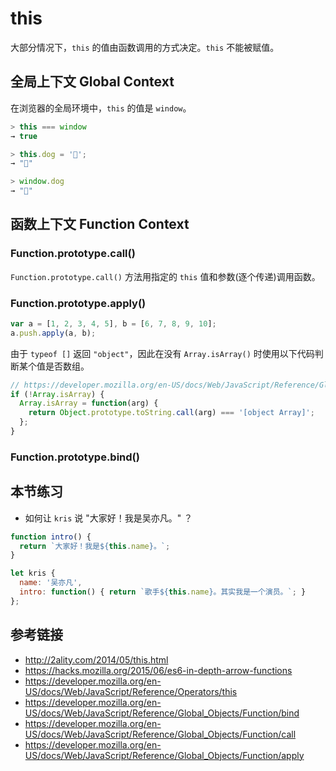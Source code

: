 # this

大部分情况下，`this` 的值由函数调用的方式决定。`this` 不能被赋值。

## 全局上下文 Global Context
在浏览器的全局环境中，`this` 的值是 `window`。
```javascript
> this === window
→ true

> this.dog = '🐶';
→ "🐶"

> window.dog
→ "🐶"
```

## 函数上下文 Function Context

### Function.prototype.call()
`Function.prototype.call()` 方法用指定的 `this` 值和参数(逐个传递)调用函数。

### Function.prototype.apply()
```javascript
var a = [1, 2, 3, 4, 5], b = [6, 7, 8, 9, 10];
a.push.apply(a, b);
```

由于 `typeof []` 返回 `"object"`，因此在没有 `Array.isArray()` 时使用以下代码判断某个值是否数组。
```javascript
// https://developer.mozilla.org/en-US/docs/Web/JavaScript/Reference/Global_Objects/Array/isArray
if (!Array.isArray) {
  Array.isArray = function(arg) {
    return Object.prototype.toString.call(arg) === '[object Array]';
  };
}
```

### Function.prototype.bind()

## 本节练习
* 如何让 `kris` 说 "大家好！我是吴亦凡。" ？
```javascript
function intro() {
  return `大家好！我是${this.name}。`;
}

let kris {
  name: '吴亦凡',
  intro: function() { return `歌手${this.name}。其实我是一个演员。`; }
};
```


## 参考链接
* http://2ality.com/2014/05/this.html
* https://hacks.mozilla.org/2015/06/es6-in-depth-arrow-functions
* https://developer.mozilla.org/en-US/docs/Web/JavaScript/Reference/Operators/this
* https://developer.mozilla.org/en-US/docs/Web/JavaScript/Reference/Global_Objects/Function/bind
* https://developer.mozilla.org/en-US/docs/Web/JavaScript/Reference/Global_Objects/Function/call
* https://developer.mozilla.org/en-US/docs/Web/JavaScript/Reference/Global_Objects/Function/apply
